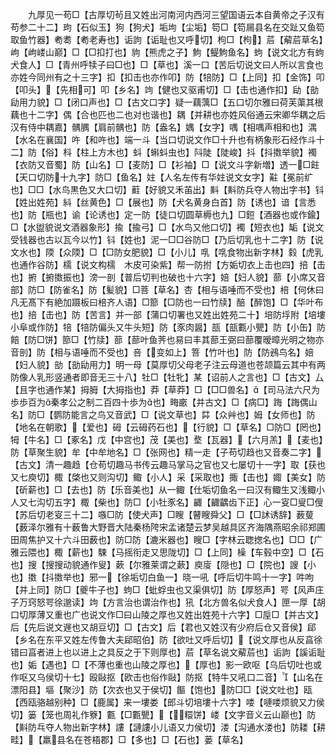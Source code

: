 <!-- { "loadSidebar": true } -->
　　九厚见一苟□【古厚切茍且又姓出河南河内西河三望国语云本自黄帝之子汉有苟参二十二】玽【石似玉】狗【狗犬】垢坸【尘垢】笱□【笱屚县名在交趾又鱼笱取鱼竹器】耇耈【耇老寿也】诟訽【诟耻也又呼切】枸□【枸】茩【薢茩草名】岣【岣嵝山巅】□【□扣打也】豿【熊虎之子】鮈【鳀鮈鱼名】蚼【说文北方有蚼犬食人】□【青州呼犊子曰□也】□【草也】溪一口【苦后切说文曰人所以言食也亦姓今同州有之十三字】扣【扣击也亦作叩】防【犃防】□【上同】扣【金饰】叩【叩头】【先相可】叩【乡名】竘【健也又驱甫切】□【击也通作扣】劶【勏劶用力貌】□【闭口声也】□【古文口字】疑一藕蕅□【五口切尔雅曰荷芙蕖其根藕也十二字】偶【合也匹也二也对也谐也】耦【并耕也亦姓风俗通云宋卿华耦之后汉有侍中耦嘉】髃腢【肩前髃也】防【盎名】媀【女字】喁【相喁声相和也】湡【水名在襄国】吘【和吘也】端一斗【当口切说文作□十升也有柄象形石经作斗十二】防【俗】枓【柱上方木也】蚪【蝌蚪虫也】阧陡【陡峻】抖【抖擞举貌】襡【衣防又音蜀】防【山名】□【麦防】□【衫袖】□【说文斗字新増】透一□飳【天口切防十九字】防□【鱼名】妵【人名左传有华妵说文女字】黈【冕前纩也】□□【水鸟黒色又大口切】蘣【好貌又禾苖出】斢【斢防兵夺人物出字书】钭【姓出姓苑】紏【丝黄色】□【展也】防【犬名黄身白首】防【诱也】谙【言悉也】防【瓶也】谕【论诱也】定一防【徒口切圆草槈也九】□鋀【酒器也或作鍮】□【水盥貌说文酒器象形】揄【揄弓】□【水鸟又他口切】襡【短衣也】缿【说文受钱器也古以瓦今以竹】钭【姓也】泥一□□谷防□【乃后切乳也十二字】防【说文水也】陾【众陾】□【□防女肥貌】□【小儿】啂【啂食物出新字林】豰【虎乳也通作谷防】檽【说文构檽　木皮可染紫】帮一防拊【方姤切衣上击也四】掊【击也】捬【捬擞振也】滂一剖【普后切判也破也十六字】婄【妇人貌】蔀【小席又音部】防□【防雀名】防【髪貌】□菩【草名】杏【相与语唾而不受也】棓【何休曰凡无髙下有絶加蹑板曰棓齐人语】□篰【□防也一曰竹牍】醅【醉饱】□【华叶布也】掊【击也】防【苦言】并一部【蒲口切署也又姓出姓苑二十】培防垺附【培塿小阜或作防】犃【犃防偏头又牛头短】防【豕肉醤】瓿【瓿甊小甖】防【小缶】防餢【防□饼】篰□【竹牍】蔀【蔀叶鱼荠也易曰丰其蔀王弼曰蔀覆暧暲光明之物亦音剖】防【相与语唾而不受也】咅【变如上】箁【竹叶也】防【防鴓鸟名】婄【妇人貌】勏【勏劶用力】明一母【莫厚切父母老子注云母道也苍颉篇云其中有两防像人乳形竖通者即音无三十八】牡□【牡牝】某【诏前人之言也】□【古文】厶【且字也通作某】拇胟【大拇指也】莽【草莽】□【□□兽名】【司马法六尺为歩歩百为秦孝公之制二百四十歩为也】畮畞【并古文】□【病□】踇【踇偶山名】防□【鹦防能言之鸟又音武】□【说文草也】茻【众艸也】姆【女师也】防【地名在朝歌】【爱也】砪【云砪药石也】【行貌】□【草名】□防□【罔也】牳【牛名】□【豖名】戊【中宫也】茂【美也】堥【瓦器】【六月羔】【麦也】防【草聚生貌】牟【中牟地名】□【张网也】精一走【子苟切趋也又音奏二字】【古文】清一趣趋【仓苟切趣马书传云趣马掌马之官也又七屡切十一字】取【获也又七庾切】棷【棨也又则沟切】鲰【小人】采【采取也】掫【击也】娵【美女】防【斫薪也】□【去也】防【乐音美也】从一鲰【仕垢切鱼名一曰汉有鲰生又浅鲰小人又七沟切五字】棷【柴也】防□【小牡豕名】齱【齱齵齿下正】心一叜□叟□傁【苏后切老叜三十二】嗾□防【使犬声】□瞍【瞽瞍舜父】□【□訹诱辞】薮蓃【薮泽尔雅有十薮鲁大野晋大陆秦杨陓宋孟诸楚云梦吴越具区齐海隅燕昭余祁郑圃田周焦护又十六斗田薮也】防□防【漉米器也】瞍□【字林云聦揔名也】□□【广雅云隈也】棷【薪也】駷【马摇衔走又思陇切】□【上同】橾【车毂中空】□【石也】搜【搜搜动貌通作叟】蔌【尔雅莱谓之蔌】庾廀【隠也】□【院也】謏【小也】擞【抖擞举也】邪一【徐垢切白鱼一】晓一吼【呼后切牛鸣十一字】吽呴【并上同】防□【夔牛子也】蚼□【蚍蜉虫也又渠俱切】防【厚怒声】咢【风声庄子万窍怒咢徐邈读】竘【方言治也谓治作也】犼【北方兽名似犬食人】匣一厚【胡口切厚薄又重也广也说文作□曰山陵之厚也又姓出姓苑十六字】□垕□【并古文】后【先后说文遟也又胡豆切】□【古文】后【君也又姓汉有少府后仓又音侯】郈【乡名在东平又姓左传鲁大夫郈昭伯】防【欲吐又呼后切】【说文厚也从反亯徐错曰亯者进上也以进上之具反之于下则厚也】茩【草名说文薢茩也】诟訽【謑诟耻也】姤【遇也】□【不薄也重也山陵之厚也】【厚也】影一欧呕【乌后切吐也或作呕又乌侯切十七】殴敺抠【欧击也俗作敺】防抠【特牛又吼口二音】【山名在漂阳县】塸【聚沙】防【次衣也又于侯切】饇【饱也】防□□【说文吐也】瓯【西瓯骆越别种】□【鹿属】来一塿娄【郎斗切培塿十六字】喽【嗹喽烦貌又力侯切】篓【笼也周礼作簝】甊【□甊甖】【糫饼】嵝【文字音义云山巅也】防【斢防乓夺人物出新字林】謱【謰謱小儿语又力侯切】溇【沟通水溇也】防耧【耕畦】【羸县名在苍梧郡】□【多也】□【石也】蒌【草名】
